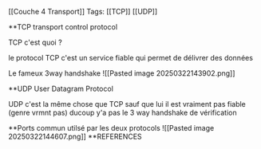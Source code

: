 
[[Couche 4 Transport]]
Tags: [[TCP]] [[UDP]]

**TCP
transport control protocol

TCP c'est quoi ?

le protocol TCP c'est un service fiable qui permet de délivrer des données 

Le fameux 3way handshake 
![[Pasted image 20250322143902.png]]

**UDP
User Datagram Protocol

UDP c'est la même chose que TCP sauf que lui il est vraiment pas fiable (genre vrmnt pas)
ducoup y'a pas le 3 way handshake de vérification

**Ports commun utilsé par les deux protocols
![[Pasted image 20250322144607.png]]
**REFERENCES

